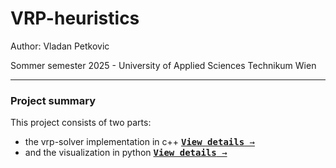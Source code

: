 # VRP-heuristics

Author: Vladan Petkovic

Sommer semester 2025 - University of Applied Sciences Technikum Wien

---

### Project summary

This project consists of two parts:

- the vrp-solver implementation in c++ [<kbd>**View details** &rarr;</kbd>](vrp_solver/README.md)
- and the visualization in python [<kbd>**View details** &rarr;</kbd>](visualization/README.md)
